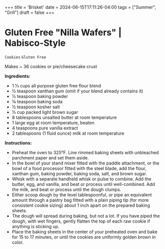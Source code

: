 +++
title = 'Brisket'
date = 2024-06-15T17:11:26-04:00
tags = ["Summer", "Grill"]
draft = false
+++
# Gluten Free "Nilla Wafers" | Nabisco-Style

`Cookies` `Gluten Free`

Makes ~ 36 cookies or pie/cheesecake crust

**Ingredients:**

- 1 ⅓ cups all purpose gluten free flour blend
- ½ teaspoon xanthan gum (omit if your blend already contains it)
- ½ teaspoon baking powder
- ⅛ teaspoon baking soda
- ½ teaspoon kosher salt
- ½ cup packed light brown sugar
- 8 tablespoons unsalted butter at room temperature
- 1 large egg at room temperature, beaten
- 4 teaspoons pure vanilla extract
- 2 tablespoons (1 fluid ounce) milk at room temperature

**Instructions:**

- Preheat the oven to 325°F. Line rimmed baking sheets with unbleached parchment paper and set them aside.
- In the bowl of your stand mixer fitted with the paddle attachment, or the bowl of a food processor fitted with the steel blade, add the flour, xanthan gum, baking powder, baking soda, salt, and brown sugar.
- Whisk with a separate handheld whisk or pulse to combine. Add the butter, egg, and vanilla, and beat or process until well-combined. Add the milk, and beat or process until the dough clumps.
- Either scoop dough by the level tablespoonful, or pipe an equivalent amount through a pastry bag fitted with a plain piping tip (for more consistent cookie sizing) about 1 inch apart on the prepared baking sheets.
- The dough will spread during baking, but not a lot. If you have piped the dough, with wet fingers, gently flatten the top of each raw cookie if anything is sticking up.
- Place the baking sheets in the center of your preheated oven and bake for 15 to 17 minutes, or until the cookies are uniformly golden brown in color.
